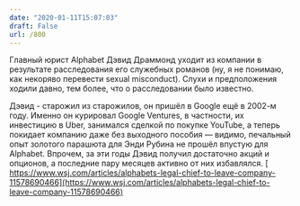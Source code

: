 ```yaml
---
date: "2020-01-11T15:07:03"
draft: False
url: /800
---
```


Главный юрист Alphabet Дэвид Драммонд уходит из компании в результате расследования его служебных романов (ну, я не понимаю, как некоряво перевести sexual misconduct). Слухи и предположения ходили давно, тем более, что о расследовании было известно.

Дэвид - старожил из старожилов, он пришёл в Google ещё в 2002-м году. Именно он курировал Google Ventures, в частности, их инвестицию в Uber, занимался сделкой по покупке YouTube, а теперь покидает компанию даже без выходного пособия — видимо, печальный опыт золотого парашюта для Энди Рубина не прошёл впустую для Alphabet. Впрочем, за эти годы Дэвид получил достаточно акций и опционов, а последние пару месяцев активно от них избавлялся. 
[
https://www.wsj.com/articles/alphabets-legal-chief-to-leave-company-11578690466](https://www.wsj.com/articles/alphabets-legal-chief-to-leave-company-11578690466)
